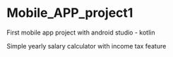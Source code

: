 # Mobile_APP_project1
First mobile app project with android studio - kotlin 

Simple yearly salary calculator with income tax feature
